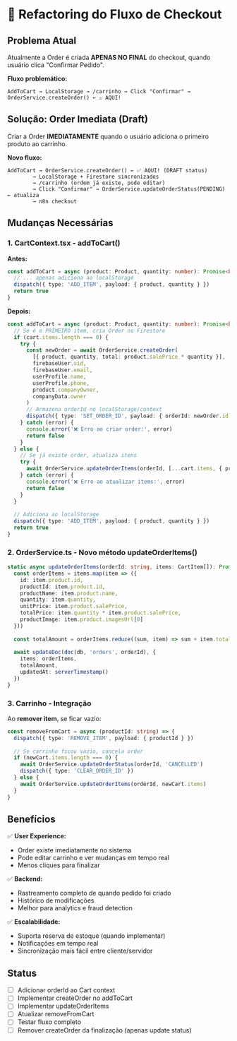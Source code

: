 # 🔄 Refactoring do Fluxo de Checkout

## Problema Atual

Atualmente a Order é criada **APENAS NO FINAL** do checkout, quando usuário clica "Confirmar Pedido".

**Fluxo problemático:**
```
AddToCart → LocalStorage → /carrinho → Click "Confirmar" → OrderService.createOrder() ← ⚠️ AQUI!
```

## Solução: Order Imediata (Draft)

Criar a Order **IMEDIATAMENTE** quando o usuário adiciona o primeiro produto ao carrinho.

**Novo fluxo:**
```
AddToCart → OrderService.createOrder() ← ✅ AQUI! (DRAFT status)
        → LocalStorage + Firestore sincronizados
        → /carrinho (ordem já existe, pode editar)
        → Click "Confirmar" → OrderService.updateOrderStatus(PENDING) ← atualiza
        → n8n checkout
```

## Mudanças Necessárias

### 1. CartContext.tsx - addToCart()

**Antes:**
```typescript
const addToCart = async (product: Product, quantity: number): Promise<boolean> => {
  // ... apenas adiciona ao localStorage
  dispatch({ type: 'ADD_ITEM', payload: { product, quantity } })
  return true
}
```

**Depois:**
```typescript
const addToCart = async (product: Product, quantity: number): Promise<boolean> => {
  // Se é o PRIMEIRO item, cria Order no Firestore
  if (cart.items.length === 0) {
    try {
      const newOrder = await OrderService.createOrder(
        [{ product, quantity, total: product.salePrice * quantity }],
        firebaseUser.uid,
        firebaseUser.email,
        userProfile.name,
        userProfile.phone,
        product.companyOwner,
        companyData.owner
      )
      // Armazena orderId no localStorage/context
      dispatch({ type: 'SET_ORDER_ID', payload: { orderId: newOrder.id } })
    } catch (error) {
      console.error('❌ Erro ao criar order:', error)
      return false
    }
  } else {
    // Se já existe order, atualiza itens
    try {
      await OrderService.updateOrderItems(orderId, [...cart.items, { product, quantity }])
    } catch (error) {
      console.error('❌ Erro ao atualizar items:', error)
      return false
    }
  }
  
  // Adiciona ao localStorage
  dispatch({ type: 'ADD_ITEM', payload: { product, quantity } })
  return true
}
```

### 2. OrderService.ts - Novo método updateOrderItems()

```typescript
static async updateOrderItems(orderId: string, items: CartItem[]): Promise<void> {
  const orderItems = items.map(item => ({
    id: item.product.id,
    productId: item.product.id,
    productName: item.product.name,
    quantity: item.quantity,
    unitPrice: item.product.salePrice,
    totalPrice: item.quantity * item.product.salePrice,
    productImage: item.product.imagesUrl[0]
  }))
  
  const totalAmount = orderItems.reduce((sum, item) => sum + item.totalPrice, 0)
  
  await updateDoc(doc(db, 'orders', orderId), {
    items: orderItems,
    totalAmount,
    updatedAt: serverTimestamp()
  })
}
```

### 3. Carrinho - Integração

Ao **remover item**, se ficar vazio:
```typescript
const removeFromCart = async (productId: string) => {
  dispatch({ type: 'REMOVE_ITEM', payload: { productId } })
  
  // Se carrinho ficou vazio, cancela order
  if (newCart.items.length === 0) {
    await OrderService.updateOrderStatus(orderId, 'CANCELLED')
    dispatch({ type: 'CLEAR_ORDER_ID' })
  } else {
    await OrderService.updateOrderItems(orderId, newCart.items)
  }
}
```

## Benefícios

✅ **User Experience:**
- Order existe imediatamente no sistema
- Pode editar carrinho e ver mudanças em tempo real
- Menos cliques para finalizar

✅ **Backend:**
- Rastreamento completo de quando pedido foi criado
- Histórico de modificações
- Melhor para analytics e fraud detection

✅ **Escalabilidade:**
- Suporta reserva de estoque (quando implementar)
- Notificações em tempo real
- Sincronização mais fácil entre cliente/servidor

## Status

- [ ] Adicionar orderId ao Cart context
- [ ] Implementar createOrder no addToCart
- [ ] Implementar updateOrderItems
- [ ] Atualizar removeFromCart
- [ ] Testar fluxo completo
- [ ] Remover createOrder da finalização (apenas update status)
